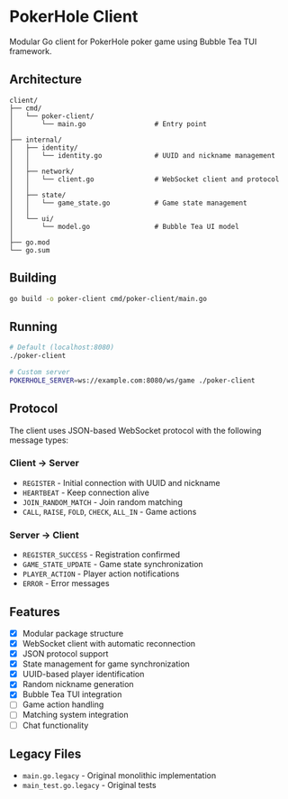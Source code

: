 # PokerHole Client

Modular Go client for PokerHole poker game using Bubble Tea TUI framework.

## Architecture

```
client/
├── cmd/
│   └── poker-client/
│       └── main.go                 # Entry point
│
├── internal/
│   ├── identity/
│   │   └── identity.go             # UUID and nickname management
│   │
│   ├── network/
│   │   └── client.go               # WebSocket client and protocol
│   │
│   ├── state/
│   │   └── game_state.go           # Game state management
│   │
│   └── ui/
│       └── model.go                # Bubble Tea UI model
│
├── go.mod
└── go.sum
```

## Building

```bash
go build -o poker-client cmd/poker-client/main.go
```

## Running

```bash
# Default (localhost:8080)
./poker-client

# Custom server
POKERHOLE_SERVER=ws://example.com:8080/ws/game ./poker-client
```

## Protocol

The client uses JSON-based WebSocket protocol with the following message types:

### Client -> Server
- `REGISTER` - Initial connection with UUID and nickname
- `HEARTBEAT` - Keep connection alive
- `JOIN_RANDOM_MATCH` - Join random matching
- `CALL`, `RAISE`, `FOLD`, `CHECK`, `ALL_IN` - Game actions

### Server -> Client
- `REGISTER_SUCCESS` - Registration confirmed
- `GAME_STATE_UPDATE` - Game state synchronization
- `PLAYER_ACTION` - Player action notifications
- `ERROR` - Error messages

## Features

- [x] Modular package structure
- [x] WebSocket client with automatic reconnection
- [x] JSON protocol support
- [x] State management for game synchronization
- [x] UUID-based player identification
- [x] Random nickname generation
- [x] Bubble Tea TUI integration
- [ ] Game action handling
- [ ] Matching system integration
- [ ] Chat functionality

## Legacy Files

- `main.go.legacy` - Original monolithic implementation
- `main_test.go.legacy` - Original tests
